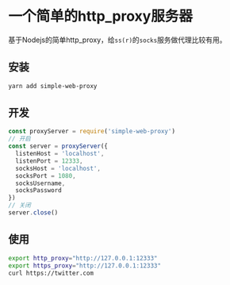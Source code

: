 # 一个简单的http_proxy服务器

基于Nodejs的简单http_proxy，给`ss(r)`的`socks`服务做代理比较有用。

## 安装

```bash
yarn add simple-web-proxy
```

## 开发

```js
const proxyServer = require('simple-web-proxy')
// 开启
const server = proxyServer({
  listenHost = 'localhost',
  listenPort = 12333,
  socksHost = 'localhost',
  socksPort = 1080,
  socksUsername,
  socksPassword
})
// 关闭
server.close()
```

## 使用

```bash
export http_proxy="http://127.0.0.1:12333"
export https_proxy="http://127.0.0.1:12333"
curl https://twitter.com
```